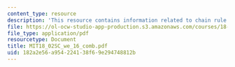 ```yaml
---
content_type: resource
description: 'This resource contains information related to chain rule with more variables. '
file: https://ol-ocw-studio-app-production.s3.amazonaws.com/courses/18-02sc-multivariable-calculus-fall-2010/182a2e56a954224138f69e294748812b_MIT18_02SC_we_16_comb.pdf
file_type: application/pdf
resourcetype: Document
title: MIT18_02SC_we_16_comb.pdf
uid: 182a2e56-a954-2241-38f6-9e294748812b
---
```


